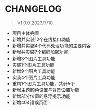 # CHANGELOG

> V1.0.0 2023/7/10
- 项目主体完善
- 新增并实装12个在线接口功能
- 新增并实装4个代码处理功能的主要内容
- 新增并实装7个编码加密功能
- 新增3个图片工具功能
- 实装1个图片工具功能
- 新增9个图片工具功能
- 实装4个图片工具功能
- 重构1个图片工具功能，共计5个
- 新增主题颜色设置与背景设置功能
- 新增部分位置的悬浮提示功能
- 新增404错误页面

